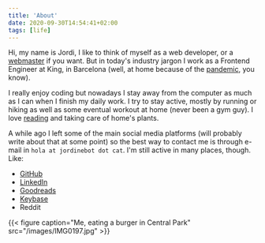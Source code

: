 ```yaml
---
title: 'About'
date: 2020-09-30T14:54:41+02:00
tags: [life]
---
```


Hi, my name is Jordi, I like to think of myself as a web developer, or a
[webmaster](https://justinjackson.ca/webmaster/) if you want. But in today's industry jargon I work as a Frontend
Engineer at King, in Barcelona (well, at home because of the
[pandemic](https://en.wikipedia.org/wiki/Coronavirus_disease_2019), you know).

I really enjoy coding but nowadays I stay away from the computer as much as I can when I finish my daily work. I try to
stay active, mostly by running or hiking as well as some eventual workout at home (never been a gym guy). I love
[reading](https://www.goodreads.com/jordinebot) and taking care of home's plants.

A while ago I left some of the main social media platforms (will probably write about that at some point) so the best
way to contact me is through e-mail in `hola at jordinebot dot cat`. I'm still active in many places, though.
Like:

-   [GitHub](https://github.com/jordinebot/)
-   [LinkedIn](https://www.linkedin.com/in/jnebot/)
-   [Goodreads]( https://www.goodreads.com/jordinebot )
-	[Keybase](https://keybase.io/jordinebot)
-	Reddit

{{< figure caption="Me, eating a burger in Central Park" src="/images/IMG0197.jpg" >}}

